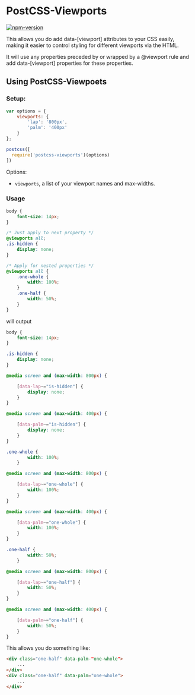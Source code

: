 # PostCSS-Viewports

[![npm-version]][npm]

This allows you do add data-[viewport] attributes to your CSS easily, making it easier to control styling for different viewports via the HTML.

It will use any properties preceded by or wrapped by a @viewport rule and add data-[viewport] properties for these properties.

## Using PostCSS-Viewpoets

### Setup:

```js
var options = {
    viewports: {
        'lap': '800px',
        'palm': '400px'
    }
};

postcss([
  require('postcss-viewports')(options)
])
```

Options:

- `viewports`, a list of your viewport names and max-widths.


### Usage

```css
body {
    font-size: 14px;
}

/* Just apply to next property */
@viewports all;
.is-hidden {
    display: none;
}

/* Apply for nested properties */
@viewports all {
    .one-whole {
        width: 100%;
    }
    .one-half {
        width: 50%;
    }
}
```

will output

```css
body {
    font-size: 14px;
}

.is-hidden {
    display: none;
}

@media screen and (max-width: 800px) {

    [data-lap~="is-hidden"] {
        display: none;
    }
}

@media screen and (max-width: 400px) {

    [data-palm~="is-hidden"] {
        display: none;
    }
}

.one-whole {
        width: 100%;
    }

@media screen and (max-width: 800px) {

    [data-lap~="one-whole"] {
        width: 100%;
    }
}

@media screen and (max-width: 400px) {

    [data-palm~="one-whole"] {
        width: 100%;
    }
}

.one-half {
        width: 50%;
    }

@media screen and (max-width: 800px) {

    [data-lap~="one-half"] {
        width: 50%;
    }
}

@media screen and (max-width: 400px) {

    [data-palm~="one-half"] {
        width: 50%;
    }
}
```

This allows you do something like:

```html
<div class="one-half" data-palm-"one-whole">
    ...
</div>
<div class="one-half" data-palm="one-whole">
    ...
</div>

```

[npm]: https://www.npmjs.com/package/postcss-viewports
[npm-version]: http://img.shields.io/npm/v/postcss-viewports.svg?style=flat-square
